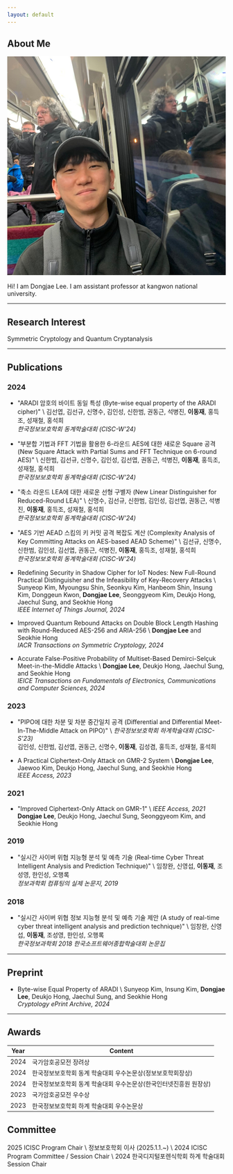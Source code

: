 ```yaml
---
layout: default
---
```


## About Me

<img class="profile-picture" src="face.jpg">

Hi! I am Dongjae Lee. I am assistant professor at kangwon national university.

---

## Research Interest

Symmetric Cryptology and Quantum Cryptanalysis

---

## Publications

### 2024

- "ARADI 암호의 바이트 동일 특성 (Byte-wise equal property of the ARADI cipher)" \\
김선엽, 김선규, 신명수, 김인성, 신한범, 권동근, 석병진, **이동재**, 홍득조, 성재철, 홍석희  
*한국정보보호학회 동계학술대회 (CISC-W'24)*

- "부분합 기법과 FFT 기법을 활용한 6-라운드 AES에 대한 새로운 Square 공격 (New Square Attack with Partial Sums and FFT Technique on 6-round AES)" \\
신한범, 김선규, 신명수, 김인성, 김선엽, 권동근, 석병진, **이동재**, 홍득조, 성재철, 홍석희  
*한국정보보호학회 동계학술대회 (CISC-W'24)*

- "축소 라운드 LEA에 대한 새로운 선형 구별자 (New Linear Distinguisher for Reduced-Round LEA)" \\
신명수, 김선규, 신한범, 김인성, 김선엽, 권동근, 석병진, **이동재**, 홍득조, 성재철, 홍석희  
*한국정보보호학회 동계학술대회 (CISC-W'24)*

- "AES 기반 AEAD 스킴의 키 커밋 공격 복잡도 계산 (Complexity Analysis of Key Committing Attacks on AES-based AEAD Scheme)" \\
김선규, 신명수, 신한범, 김인성, 김선엽, 권동근, 석병진, **이동재**, 홍득조, 성재철, 홍석희  
*한국정보보호학회 동계학술대회 (CISC-W'24)*

- Redefining Security in Shadow Cipher for IoT Nodes: New Full-Round Practical Distinguisher and the Infeasibility of Key-Recovery Attacks \\
Sunyeop Kim, Myoungsu Shin, Seonkyu Kim, Hanbeom Shin, Insung Kim, Donggeun Kwon, **Dongjae Lee**, Seonggyeom Kim, Deukjo Hong, Jaechul Sung, and Seokhie Hong  
*IEEE Internet of Things Journal, 2024*

- Improved Quantum Rebound Attacks on Double Block Length Hashing with Round-Reduced AES-256 and ARIA-256 \\
**Dongjae Lee** and Seokhie Hong  
*IACR Transactions on Symmetric Cryptology, 2024*

- Accurate False-Positive Probability of Multiset-Based Demirci-Selçuk Meet-in-the-Middle Attacks \\
**Dongjae Lee**, Deukjo Hong, Jaechul Sung, and Seokhie Hong  
*IEICE Transactions on Fundamentals of Electronics, Communications and Computer Sciences, 2024*

### 2023

- "PIPO에 대한 차분 및 차분 중간일치 공격 (Differential and Differential Meet-In-The-Middle Attack on PIPO)" \\
*한국정보보호학회 하계학술대회 (CISC-S'23)*  
김인성, 신한범, 김선엽, 권동근, 신명수, **이동재**, 김성겸, 홍득조, 성재철, 홍석희  

- A Practical Ciphertext-Only Attack on GMR-2 System \\
**Dongjae Lee**, Jaewoo Kim, Deukjo Hong, Jaechul Sung, and Seokhie Hong  
*IEEE Access, 2023*

### 2021

- "Improved Ciphertext-Only Attack on GMR-1" \\
*IEEE Access, 2021*
**Dongjae Lee**, Deukjo Hong, Jaechul Sung, Seonggyeom Kim, and Seokhie Hong  

### 2019

- "실시간 사이버 위협 지능형 분석 및 예측 기술 (Real-time Cyber Threat Intelligent Analysis and Prediction Technique)" \\
임창완, 신영섭, **이동재**, 조성영, 한인성, 오행록  
*정보과학회 컴퓨팅의 실제 논문지, 2019*

### 2018

- "실시간 사이버 위협 정보 지능형 분석 및 예측 기술 제안 (A study of real-time cyber threat intelligent analysis and prediction technique)" \\
임창완, 신영섭, **이동재**, 조성영, 한인성, 오행록  
*한국정보과학회 2018 한국소프트웨어종합학술대회 논문집*


---

## Preprint

- Byte-wise Equal Property of ARADI \\
Sunyeop Kim, Insung Kim, **Dongjae Lee**, Deukjo Hong, Jaechul Sung, and Seokhie Hong  
*Cryptology ePrint Archive, 2024*

---

## Awards

Year | Content 
-----|-------
2024 | 국가암호공모전 장려상
2024 | 한국정보보호학회 동계 학술대회 우수논문상(정보보호학회장상)
2024 | 한국정보보호학회 동계 학술대회 우수논문상(한국인터넷진흥원 원장상)
2023 | 국가암호공모전 우수상
2023 | 한국정보보호학회 하계 학술대회 우수논문상

## Committee
2025 ICISC Program Chair \\
정보보호학회 이사 (2025.1.1.~) \\
2024 ICISC Program Committee / Session Chair \\
2024 한국디지털포렌식학회 하계 학술대회 Session Chair